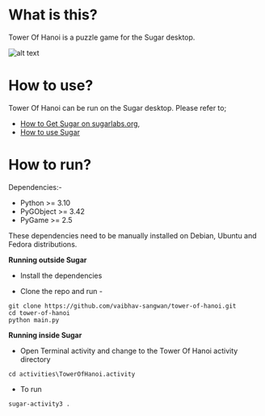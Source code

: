 What is this?
=============

Tower Of Hanoi is a puzzle game for the Sugar desktop.

![alt text](https://github.com/vaibhav-sangwan/tower-of-hanoi/blob/main/screenshots/instructions.png?raw=true)

How to use?
===========

Tower Of Hanoi can be run on the Sugar desktop.  Please refer to;

* [How to Get Sugar on sugarlabs.org](https://sugarlabs.org/),
* [How to use Sugar](https://help.sugarlabs.org/)

How to run?
=================

Dependencies:- 
- Python >= 3.10
- PyGObject >= 3.42
- PyGame >= 2.5
  
These dependencies need to be manually installed on Debian, Ubuntu and Fedora distributions.


**Running outside Sugar**


- Install the dependencies

- Clone the repo and run -
```
git clone https://github.com/vaibhav-sangwan/tower-of-hanoi.git
cd tower-of-hanoi
python main.py
```

**Running inside Sugar**

- Open Terminal activity and change to the Tower Of Hanoi activity directory
```
cd activities\TowerOfHanoi.activity
```
- To run
```
sugar-activity3 .
```
